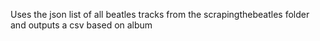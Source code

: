 Uses the json list of all beatles tracks from the scrapingthebeatles folder and outputs a csv based on album
